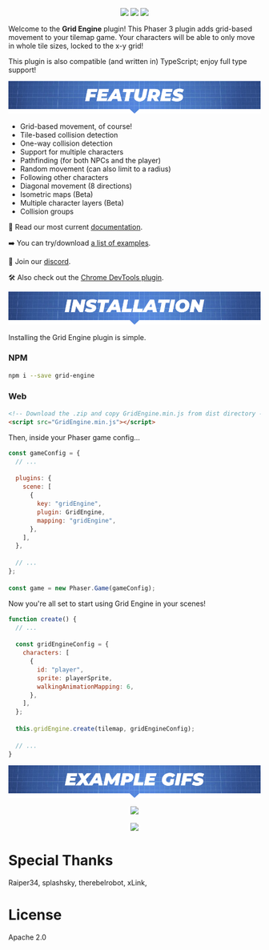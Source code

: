 <p align="center">
    <img src="https://img.shields.io/github/v/release/Annoraaq/grid-engine?style=for-the-badge&color=brightgreen">
    <img src="https://img.shields.io/github/stars/Annoraaq/grid-engine?style=for-the-badge&color=yellow">
    <img src="https://img.shields.io/badge/made%20with-TypeScript-blue?style=for-the-badge">
</p>

Welcome to the **Grid Engine** plugin! This Phaser 3 plugin adds grid-based movement to your tilemap game. Your characters will be able to only move in whole tile sizes, locked to the x-y grid!

This plugin is also compatible (and written in) TypeScript; enjoy full type support!

<p align="center">
    <img src="https://github.com/Annoraaq/grid-engine/raw/master/images/features-label.png" alt="Features" />
</p>

- Grid-based movement, of course!
- Tile-based collision detection
- One-way collision detection
- Support for multiple characters
- Pathfinding (for both NPCs and the player)
- Random movement (can also limit to a radius)
- Following other characters
- Diagonal movement (8 directions)
- Isometric maps (Beta)
- Multiple character layers (Beta)
- Collision groups

📖 Read our most current [documentation](https://annoraaq.github.io/grid-engine/).

➡️ You can try/download [a list of examples](https://annoraaq.github.io/grid-engine/examples/).

👾 Join our [discord](https://discord.gg/C4jNEZJECs).

🛠 Also check out the [Chrome DevTools plugin](https://github.com/zewa666/grid-engine-devtools).

<p align="center">
    <img src="https://github.com/Annoraaq/grid-engine/raw/master/images/installation-label.png" alt="Installation" />
</p>

Installing the Grid Engine plugin is simple.

### NPM

```bash
npm i --save grid-engine
```

### Web

```html
<!-- Download the .zip and copy GridEngine.min.js from dist directory -->
<script src="GridEngine.min.js"></script>
```

Then, inside your Phaser game config...

```javascript
const gameConfig = {
  // ...

  plugins: {
    scene: [
      {
        key: "gridEngine",
        plugin: GridEngine,
        mapping: "gridEngine",
      },
    ],
  },

  // ...
};

const game = new Phaser.Game(gameConfig);
```

Now you're all set to start using Grid Engine in your scenes!

```javascript
function create() {
  // ...

  const gridEngineConfig = {
    characters: [
      {
        id: "player",
        sprite: playerSprite,
        walkingAnimationMapping: 6,
      },
    ],
  };

  this.gridEngine.create(tilemap, gridEngineConfig);

  // ...
}
```

<p align="center">
    <img src="https://github.com/Annoraaq/grid-engine/raw/master/images/gifs-label.png" alt="Example GIFs" />
</p>
<p align="center">
    <img src="https://github.com/Annoraaq/grid-engine/raw/master/images/movement.gif" />
</p>

<p align="center">
    <img src="https://github.com/Annoraaq/grid-engine/raw/master/images/radius-movement.gif" />
</p>

# Special Thanks

Raiper34, splashsky, therebelrobot, xLink, 

# License

Apache 2.0
